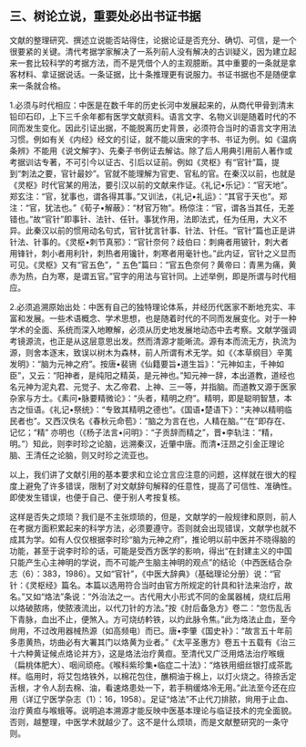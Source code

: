 ## 三、树论立说，重要处必出书证书据

文献的整理研究、撰述立说能否站得住，论据论证是否充分、确切、可信，是一个很要紧的关键。清代考据学家解决了一系列前人没有解决的古训疑义，因为建立起来一套比较科学的考据方法，而不是凭借个人的主观臆断。其中重要的一条就是拿客材料、拿证据说话。一条证据，比十条推理更有说服力。书证书据也不是随便拿来一条就合格。

1.必须与时代相应：中医是在数千年的历史长河中发展起来的，从商代甲骨到清末铅印石印，上下三千余年都有医学文献资料。语言文字、名物义训是随着时代的不同而发生变化。因此引证出据，不能脱离历史背景，必须符合当时的语言文字用法习惯。例如有关《内经》经文的引证，就不能以唐宋的字书、书证为例。如《温病条辨》不能用《说文解字》、先秦子书例证去解诂。除了后人用典引用前人著作或考据训诂专著，不可引今以证古、引后以证前。例如《灵枢》有“官针”篇，提到“刺法之要，官针最妙”。官就不能理解为官吏、官私的官。在秦汉以前，也就是《灵枢》时代官某的用法，要引汉以前的文献来作证。《礼记•乐记》：“官天地”。郑玄注：“官，犹事也，谓各得其事。”又训法，《礼记•礼运》：“其官于天也”。郑注：“官，犹法也。”《荀子•解蔽》：“材官万物”。杨倞注：“官，谓各当其任，无差错也。”故“官针”即事针、法针、任针。事犹作用，法即法式，任为任用，大义不异。此秦汉以前的惯用动名句式，官针犹言针事、针法、针任。“官针”篇也正是讲针法、针事的。《灵枢•刺节真邪》：“官针奈何？歧伯曰：刺痈者用铍针，刺大者用锋针，刺小者用利针，刺热者用镵针，刺寒者用毫针也。”此内证，官针之义显而可见。《灵枢》又有“官五色”，“ 五色”篇曰：“官五色奈何？黄帝曰：青黑为痛，黄赤为热，白为寒，是谓五官。”官字的用法与官针同。上述举例，即是所谓与时代相应。

2.必须追溯原始出处：中医有自己的独特理论体系，并经历代医家不断地充实、丰富和发展。一些术语概念、学术思想，也是随着时代的不同而发展变化。对于一种学术的全面、系统而深入地瞭解，必须从历史地发展地动态中去考察。文献学强调考镜源流，也正是从这层意思出发。然而清源才能晰流。源有本而流无方，执流为源，则舍本逐末，致误以树木为森林，前人所谓有术无学。如《〈本草纲目〉辛荑发明》：“脑为元神之府”。按唐•裴铏《仙籍要旨•道生旨》：“元神如主，千神如臣”，又云：“阳神者，是纯阳之精英，是元神也。”知元神一辞，本出道教，道经也名元神为泥丸君、元觉子、太乙帝君、上神、三一等，并指脑。而道教又源于医家杂家与方士。《素问•脉要精微论》：“头者，精明之府”。精明，即是聪明智慧，本古之恒语。《礼记•祭统》：“专致其精明之德也”。《国语•楚语下》：“夫神以精明临民者也”。又西汉佚名《春秋元命苞》：“脑之为言在也，人精在脑。”“在”即存在、记忆；“精” 亦明也（《杨子法言•问明》：“子贡辞而精之”，晋•李轨注：“精，明。”）知此，则李时珍之论脑，远溯秦汉，近肇中唐。而清•汪昂之引金正理论脑、王清任之论脑，则又时珍之流亚也。

以上，我们讲了文献引用的基本要求和立论立言应注意的问题，这样就在很大的程度上避免了许多错误，限制了对文献辞句解释的任意性，提高了可信性、准确性。即使发生错误，也便于自己、便于别人考按复核。

这样是否失之烦琐？我们是不主张烦琐的，但是，文献学的一般规律和原则，前人在考据方面积累起来的科学方法，必须要遵守。否则就会出现错误，文献学也就不成其为学。如有人仅仅根据李时珍“脑为元神之府”，推论明以前中医并不晓得脑的功能，甚至于说李时珍的话，可能是受西方医学的影响，得出“在封建主义的中国只能产生心主神明的学说，而不可能产生脑主神明的观点”的结论（中西医结合杂志（6）：383，1986）。又如“官针”，《中医大辞典》（基础理论分册）说：“官针：《灵枢经》篇名。本篇以选用符合当时由官方所规定的针具和针法来治疗，故名。”又如“烙法”条说：“外治法之一。古代用大小形式不同的金属器械，烧红后用以烙破脓疡，使脓液流出，以代刀针的方法。”按《肘后备急方》卷二：“忽伤乱舌下青脉，血出不止，便煞入。方可烧纺軡铁，以灼此脉令焦。”此为烙法止血，至今尙用，不过改用器械热源（如高频电）而已。唐•李肇《国史补》：“故言五十年前多患黄热，坊曲必有大署其门以烙黄为业者。”《太平圣惠方》卷五十五载有《治三十六种黄证候点烙论并方》，这是烙法治疗黄疸。至清代又广泛用烙法治疗喉蛾（扁桃体肥大）、咽间顽疮。《喉科紫珍集•临症二十法》：“烙铁用细丝银打成茶匙样。临用时，将艾包烙铁外，以棉花包住，醮桐油于棉上，以灯火烧之。待捺舌定舌根，才令人刮去棉、油，看速烙患处一下，若手稍缓烙冷无用。”此法至今还在应用（详辽宁医学杂志（1）：16，1958）。足证“烙法”不止代刀排脓，尙用于止血、治疗黄疸与喉蛾等。说明追本溯源才能反映中医基本理论与临证技术的完全面貌。否则，越整理，中医学术就越少了。这不是什么烦琐，而是文献整研究的一条守则。
